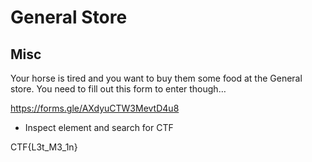 # General Store
## Misc

Your horse is tired and you want to buy them some food at the General store. You need to fill out this form to enter though…

https://forms.gle/AXdyuCTW3MevtD4u8

- Inspect element and search for CTF

CTF{L3t_M3_1n}

